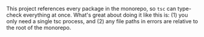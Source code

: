This project references every package in the monorepo, so `tsc` can type-check
everything at once. What's great about doing it like this is: (1) you only need
a single tsc process, and (2) any file paths in errors are relative to the root
of the monorepo.
